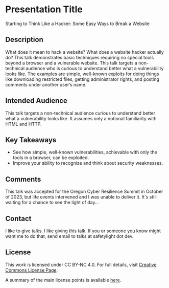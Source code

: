 # Presentation Title
Starting to Think Like a Hacker: Some Easy Ways to Break a Website

## Description
What does it mean to hack a website? What does a website hacker actually do? This talk demonstrates basic techniques requiring no special tools beyond a browser and a vulnerable website. This talk targets a non-technical audience who is curious to understand better what a vulnerability looks like. The examples are simple, well-known exploits for doing things like downloading restricted files, getting administrator rights, and posting comments under another user’s name.

## Intended Audience
This talk targets a non-technical audience curious to understand better what a vulnerability looks like. It assumes only a notional familiarity with HTML and HTTP.

## Key Takeaways
- See how simple, well-known vulnerabilities, achievable with only the tools in a browser, can be exploited.
- Improve your ability to recognize and think about security weaknesses.

## Comments
This talk was accepted for the Oregon Cyber Resilience Summit in October of 2023, but life events intervened and I was unable to deliver it. It's still waiting for a chance to see the light of day...

## Contact
I like to give talks. I like giving this talk. If you or someone you know might want me to do that, send email to talks at safetylight dot dev.

## License
This work is licensed under CC BY-NC 4.0. For full details, visit [Creative Commons License Page](https://creativecommons.org/licenses/by-nc/4.0/).

A summary of the main license points is available [here](https://creativecommons.org/licenses/by-nc/4.0/).